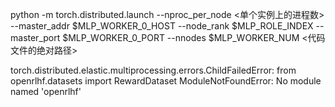 python -m torch.distributed.launch --nproc_per_node <单个实例上的进程数> --master_addr $MLP_WORKER_0_HOST --node_rank $MLP_ROLE_INDEX --master_port $MLP_WORKER_0_PORT --nnodes $MLP_WORKER_NUM <代码文件的绝对路径>

torch.distributed.elastic.multiprocessing.errors.ChildFailedError: 
    from openrlhf.datasets import RewardDataset
ModuleNotFoundError: No module named 'openrlhf'
